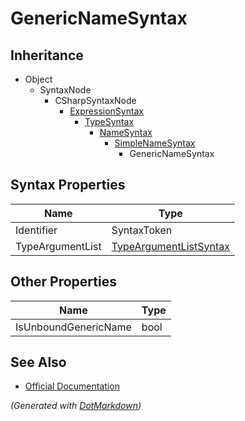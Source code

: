 # GenericNameSyntax

## Inheritance

* Object
  * SyntaxNode
    * CSharpSyntaxNode
      * [ExpressionSyntax](ExpressionSyntax.md)
        * [TypeSyntax](TypeSyntax.md)
          * [NameSyntax](NameSyntax.md)
            * [SimpleNameSyntax](SimpleNameSyntax.md)
              * GenericNameSyntax

## Syntax Properties

| Name             | Type                                                |
| ---------------- | --------------------------------------------------- |
| Identifier       | SyntaxToken                                         |
| TypeArgumentList | [TypeArgumentListSyntax](TypeArgumentListSyntax.md) |

## Other Properties

| Name                 | Type |
| -------------------- | ---- |
| IsUnboundGenericName | bool |

## See Also

* [Official Documentation](https://docs.microsoft.com/en-us/dotnet/api/microsoft.codeanalysis.csharp.syntax.genericnamesyntax)


*\(Generated with [DotMarkdown](http://github.com/JosefPihrt/DotMarkdown)\)*
